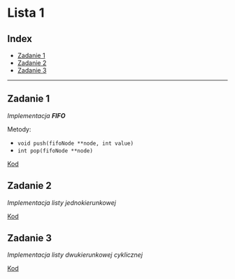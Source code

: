 # Lista 1

## Index

  - [Zadanie 1](#zadanie-1)
  - [Zadanie 2](#zadanie-2)
  - [Zadanie 3](#zadanie-3)

---

## Zadanie 1

*Implementacja **FIFO***

Metody:
  - `void push(fifoNode **node, int value)`
  - `int pop(fifoNode **node)`

[Kod](ex-1.c)


## Zadanie 2

*Implementacja listy jednokierunkowej*

[Kod](ex-2.c)

## Zadanie 3

*Implementacja listy dwukierunkowej cyklicznej*

[Kod](ex-3.c)

